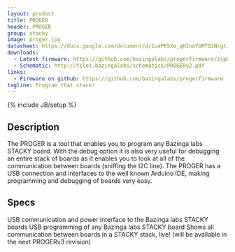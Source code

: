 ```yaml
---
layout: product
title: PROGER 
header: PROGER
group: stacky
image: proger.jpg
datasheet: https://docs.google.com/document/d/1uePK5Xe_qHIno7bMTQJNrgtJw55g1fiSwMcF_JY_qMI/edit
downloads:
  - Latest firmware: https://github.com/bazingalabs/progerfirmware/zipball/master
  - Schematic: http://files.bazingalabs/schematics/PROGERv2.pdf
links:
  - Firmware on github: https://github.com/bazingalabs/progerfirmware
tagline: Program that stack! 
---
```

{% include JB/setup %}
## Description

The PROGER is a tool that enables you to program any Bazinga labs STACKY board. With the debug option it is also very useful for debugging an entire stack of boards as it enables you to look at all of the communication between boards (sniffing the I2C line). The PROGER has a USB connection and interfaces to the well known Arduino IDE, making programming and debugging of boards very easy. 

## Specs

USB communication and power interface to the Bazinga labs STACKY boards 
USB programming of any Bazinga labs STACKY board
Shows all communication between boards in a STACKY stack, live! (will be available in the next PROGERv3 revision)